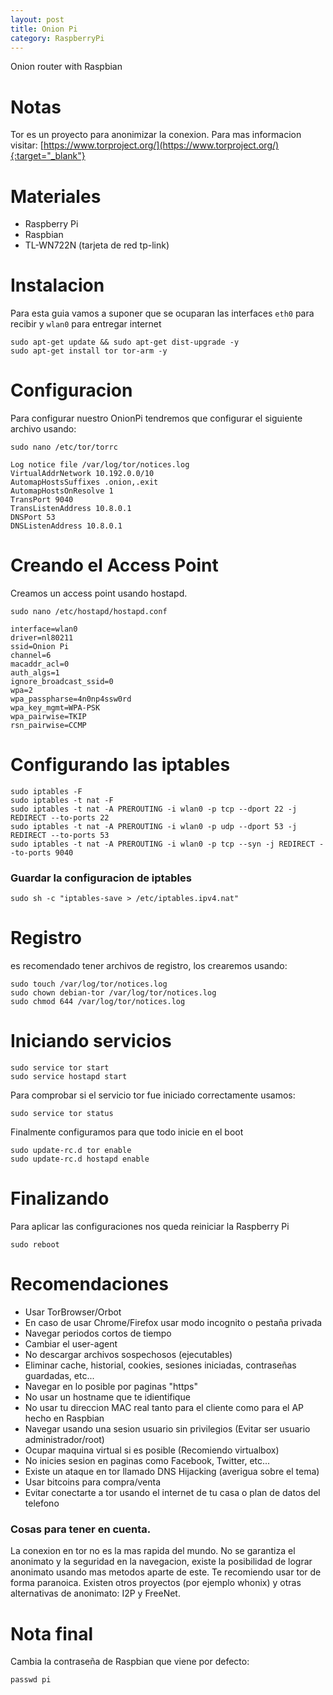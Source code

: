 ```yaml
---
layout: post
title: Onion Pi
category: RaspberryPi
---
```


Onion router with Raspbian

# Notas
Tor es un proyecto para anonimizar la conexion. Para mas informacion visitar: [https://www.torproject.org/](https://www.torproject.org/){:target="_blank"}

# Materiales
* Raspberry Pi
* Raspbian
* TL-WN722N (tarjeta de red tp-link)

# Instalacion
Para esta guia vamos a suponer que se ocuparan las interfaces `eth0` para recibir y `wlan0` para entregar internet

```
sudo apt-get update && sudo apt-get dist-upgrade -y
sudo apt-get install tor tor-arm -y
```

# Configuracion
Para configurar nuestro OnionPi tendremos que configurar el siguiente archivo usando:

```
sudo nano /etc/tor/torrc
```

```
Log notice file /var/log/tor/notices.log
VirtualAddrNetwork 10.192.0.0/10
AutomapHostsSuffixes .onion,.exit
AutomapHostsOnResolve 1
TransPort 9040
TransListenAddress 10.8.0.1
DNSPort 53
DNSListenAddress 10.8.0.1
```

# Creando el Access Point
Creamos un access point usando hostapd.

```
sudo nano /etc/hostapd/hostapd.conf
```

```
interface=wlan0
driver=nl80211
ssid=Onion Pi
channel=6
macaddr_acl=0
auth_algs=1
ignore_broadcast_ssid=0
wpa=2
wpa_passpharse=4n0np4ssw0rd
wpa_key_mgmt=WPA-PSK
wpa_pairwise=TKIP
rsn_pairwise=CCMP
```

# Configurando las iptables
```
sudo iptables -F
sudo iptables -t nat -F
sudo iptables -t nat -A PREROUTING -i wlan0 -p tcp --dport 22 -j REDIRECT --to-ports 22
sudo iptables -t nat -A PREROUTING -i wlan0 -p udp --dport 53 -j REDIRECT --to-ports 53
sudo iptables -t nat -A PREROUTING -i wlan0 -p tcp --syn -j REDIRECT --to-ports 9040
```

### Guardar la configuracion de iptables
```
sudo sh -c "iptables-save > /etc/iptables.ipv4.nat"
```

# Registro
es recomendado tener archivos de registro, los crearemos usando:

```
sudo touch /var/log/tor/notices.log
sudo chown debian-tor /var/log/tor/notices.log
sudo chmod 644 /var/log/tor/notices.log
```

# Iniciando servicios
```
sudo service tor start
sudo service hostapd start
```

Para comprobar si el servicio tor fue iniciado correctamente usamos:

```
sudo service tor status
```

Finalmente configuramos para que todo inicie en el boot

```
sudo update-rc.d tor enable
sudo update-rc.d hostapd enable
```

# Finalizando

Para aplicar las configuraciones nos queda reiniciar la Raspberry Pi

```
sudo reboot
```

# Recomendaciones
* Usar TorBrowser/Orbot
* En caso de usar Chrome/Firefox usar modo incognito o pestaña privada
* Navegar periodos cortos de tiempo
* Cambiar el user-agent
* No descargar archivos sospechosos (ejecutables)
* Eliminar cache, historial, cookies, sesiones iniciadas, contraseñas guardadas, etc...
* Navegar en lo posible por paginas "https"
* No usar un hostname que te idientifique
* No usar tu direccion MAC real tanto para el cliente como para el AP hecho en Raspbian
* Navegar usando una sesion usuario sin privilegios (Evitar ser usuario administrador/root)
* Ocupar maquina virtual si es posible (Recomiendo virtualbox)
* No inicies sesion en paginas como Facebook, Twitter, etc...
* Existe un ataque en tor llamado DNS Hijacking (averigua sobre el tema)
* Usar bitcoins para compra/venta
* Evitar conectarte a tor usando el internet de tu casa o plan de datos del telefono

### Cosas para tener en cuenta.
La conexion en tor no es la mas rapida del mundo. No se garantiza el anonimato y la seguridad en la navegacion, existe la posibilidad de lograr anonimato usando mas metodos aparte de este. Te recomiendo usar tor de forma paranoica. Existen otros proyectos (por ejemplo whonix) y otras alternativas de anonimato: I2P y FreeNet.

# Nota final
Cambia la contraseña de Raspbian que viene por defecto:

```
passwd pi
```
